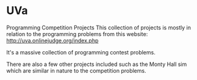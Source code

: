 UVa
===

Programming Competition Projects
This collection of projects is mostly in relation to the programming problems from this website:
http://uva.onlinejudge.org/index.php

It's a massive collection of programming contest problems.

There are also a few other projects included such as the Monty Hall sim which are similar in nature to the competition problems.
